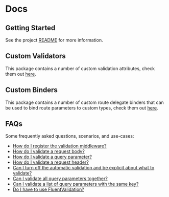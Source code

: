 # Docs

## Getting Started

See the project [README](../README.md) for more information.

## Custom Validators

This package contains a number of custom validation attributes, check them out [here](./validation-attributes).

## Custom Binders

This package contains a number of custom route delegate binders that can be used to bind route parameters to custom types, check them out [here](./custom-binders).

## FAQs

Some frequently asked questions, scenarios, and use-cases:

- [How do I register the validation middleware?](./faqs/how-do-I-register-the-validation-middleware.md)
- [How do I validate a request body?](./faqs/how-do-I-validate-a-request-body.md)
- [How do I validate a query parameter?](./faqs/how-do-I-validate-a-query-parameter.md)
- [How do I validate a request header?](./faqs/how-do-I-validate-a-request-header.md)
- [Can I turn off the automatic validation and be explicit about what to validate?](./faqs/can-I-turn-off-the-automatic-validation-and-be-explcit-about-when-to-validate.md)
- [Can I validate all query parameters together?](./faqs/can-I-validate-all-query-parameters.md)
- [Can I validate a list of query parameters with the same key?](./faqs/can-I-validate-a-list-of-query-parameters-with-the-same-key.md)
- [Do I have to use FluentValidation?](./faqs/do-I-have-to-use-fluent-validation.md)
